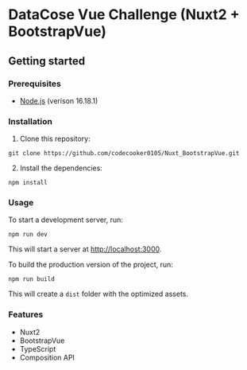 # DataCose Vue Challenge (Nuxt2 + BootstrapVue)

## Getting started

### Prerequisites
- [Node.js](https://nodejs.org/) (verison 16.18.1)

### Installation
1. Clone this repository:
```
git clone https://github.com/codecooker0105/Nuxt_BootstrapVue.git
```

2. Install the dependencies:
```
npm install
```

### Usage
To start a development server, run:
```
npm run dev
```

This will start a server at [http://localhost:3000](http://localhost:3000).

To build the production version of the project, run:
```
npm run build
```

This will create a `dist` folder with the optimized assets.

### Features
- Nuxt2
- BootstrapVue
- TypeScript
- Composition API
